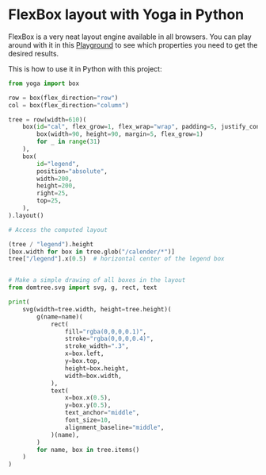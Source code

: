 # FlexBox layout with Yoga in Python

FlexBox is a very neat layout engine available in all browsers. You can play around with it in this [Playground](https://yogalayout.com/playground) to see which properties you need to get the desired results.

This is how to use it in Python with this project:

```python
from yoga import box

row = box(flex_direction="row")
col = box(flex_direction="column")

tree = row(width=610)(
    box(id="cal", flex_grow=1, flex_wrap="wrap", padding=5, justify_content="stretch")(
        box(width=90, height=90, margin=5, flex_grow=1)
        for _ in range(31)
    ),
    box(
        id="legend",
        position="absolute",
        width=200,
        height=200,
        right=25,
        top=25,
    ),
).layout()

# Access the computed layout

(tree / "legend").height
[box.width for box in tree.glob("/calender/*")]
tree["/legend"].x(0.5)  # horizontal center of the legend box


# Make a simple drawing of all boxes in the layout
from domtree.svg import svg, g, rect, text

print(
    svg(width=tree.width, height=tree.height)(
        g(name=name)(
            rect(
                fill="rgba(0,0,0,0.1)",
                stroke="rgba(0,0,0,0.4)",
                stroke_width=".3",
                x=box.left,
                y=box.top,
                height=box.height,
                width=box.width,
            ),
            text(
                x=box.x(0.5),
                y=box.y(0.5),
                text_anchor="middle",
                font_size=10,
                alignment_baseline="middle",
            )(name),
        )
        for name, box in tree.items()
    )
)

```
